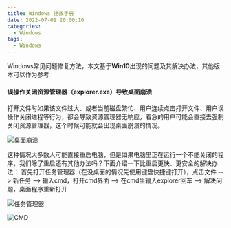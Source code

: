 ```yaml
---
title: Windows 拯救手册
date: 2022-07-01 20:00:10
categories:
  - Windows
tags: 
  - Windows
---
```


Windows常见问题修复方法，本文基于**Win10**出现的问题及其解决办法，其他版本可以作为参考

#### 误操作关闭资源管理器（explorer.exe）导致桌面崩溃
打开文件时如果该文件过大、或者当前磁盘繁忙、用户连续点击打开文件、用户误操作关闭进程等行为，都会导致资源管理器无响应，着急的用户可能会直接去强制关闭资源管理器，这个时候可能就会出现桌面崩溃的情况。

![桌面崩溃](https://resource.123123.store/blog/windows-help/windows-help-desktop-crash.jpg)

<!-- more -->

这种情况大多数人可能直接重启电脑，但是如果电脑里正在运行一个不能关闭的程序，我们除了重启还有其他办法吗？下面介绍一下比重启更快、更安全的解决办法：
首先打开任务管理器（在没桌面的情况先使用键盘快捷键打开），点击文件 --> 新任务 --> 输入cmd，打开cmd界面 --> 在cmd里输入explorer回车 --> 解决问题，桌面程序重新打开

![任务管理器](https://resource.123123.store/blog/windows-help/windows-help-task.jpg)

![CMD](https://resource.123123.store/blog/windows-help/windows-help-cmd.jpg)


